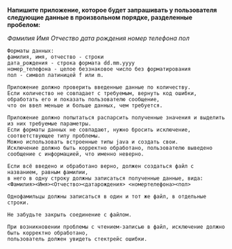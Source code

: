 
**Напишите приложение, которое будет запрашивать у пользователя следующие данные в произвольном порядке,
разделенные пробелом:**

*Фамилия Имя Отчество дата рождения номер телефона пол*
    
    Форматы данных:
    фамилия, имя, отчество - строки
    дата_рождения - строка формата dd.mm.yyyy
    номер_телефона - целое беззнаковое число без форматирования
    пол - символ латиницей f или m.

    Приложение должно проверить введенные данные по количеству.
    Если количество не совпадает с требуемым, вернуть код ошибки, обработать его и показать пользователю сообщение,
    что он ввел меньше и больше данных, чем требуется.

    Приложение должно попытаться распарсить полученные значения и выделить из них требуемые параметры.
    Если форматы данных не совпадают, нужно бросить исключение, соответствующее типу проблемы.
    Можно использовать встроенные типы java и создать свои.
    Исключение должно быть корректно обработано, пользователю выведено сообщение с информацией, что именно неверно.

    Если всё введено и обработано верно, должен создаться файл с названием, равным фамилии,
    в него в одну строку должны записаться полученные данные, вида:
    <Фамилия><Имя><Отчество><датарождения> <номертелефона><пол>

    Однофамильцы должны записаться в один и тот же файл, в отдельные строки.

    Не забудьте закрыть соединение с файлом.

    При возникновении проблемы с чтением-записью в файл, исключение должно быть корректно обработано,
    пользователь должен увидеть стектрейс ошибки.
